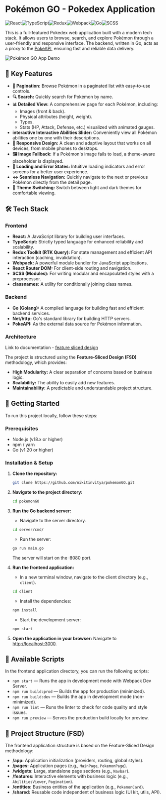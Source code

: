 # Pokémon GO - Pokedex Application

![React](https://img-shields-io.translate.goog/badge/react-%2320232a.svg?style=for-the-badge&logo=react&logoColor=%2361DAFB)![TypeScript](https://img.shields.io/badge/typescript-%23007ACC.svg?style=for-the-badge&logo=typescript&logoColor=white)![Redux](https://img-shields-io.translate.goog/badge/redux-%23593d88.svg?style=for-the-badge&logo=redux&logoColor=white)![Webpack](https://img.shields.io/badge/webpack-%238DD6F9.svg?style=for-the-badge&logo=webpack&logoColor=black)![Go](https://img-shields-io.translate.goog/badge/go-%2300ADD8.svg?style=for-the-badge&logo=go&logoColor=white)![SCSS](https://img.shields.io/badge/Sass-CC6699?style=for-the-badge&logo=sass&logoColor=white)

This is a full-featured Pokedex web application built with a modern tech stack. It allows users to browse, search, and explore Pokémon through a user-friendly and responsive interface. The backend, written in Go, acts as a proxy to the [PokeAPI](https://pokeapi.co/), ensuring fast and reliable data delivery.

![Pokémon GO App Demo](https://github.com/user-attachments/assets/da6e0cf9-f429-4e01-bd0e-19f35219d20d)


## 🌟 Key Features

*   **📄 Pagination:** Browse Pokémon in a paginated list with easy-to-use controls.
*   **🔍 Search:** Quickly search for Pokémon by name.
*   **📊 Detailed View:** A comprehensive page for each Pokémon, including:
    *   Images (front & back).
    *   Physical attributes (height, weight).
    *   Types.
    *   Stats (HP, Attack, Defense, etc.) visualized with animated gauges.
*   **interactive️ Interactive Abilities Slider:** Conveniently view all Pokémon abilities one by one with their descriptions.
*   **📱 Responsive Design:** A clean and adaptive layout that works on all devices, from mobile phones to desktops.
*   **🖼️ Image Fallback:** If a Pokémon's image fails to load, a theme-aware placeholder is displayed.
*   **🚦 Loading and Error States:** Intuitive loading indicators and error screens for a better user experience.
*   **↔️ Seamless Navigation:** Quickly navigate to the next or previous Pokémon directly from the detail page.
*   🎨 **Theme Switching:** Switch between light and dark themes for comfortable viewing.

## 🛠️ Tech Stack

### Frontend

*   **React:** A JavaScript library for building user interfaces.
*   **TypeScript:** Strictly typed language for enhanced reliability and scalability.
*   **Redux Toolkit (RTK Query):** For state management and efficient API interaction (caching, invalidation).
*   **Webpack:** A powerful module bundler for JavaScript applications.
*   **React Router DOM:** For client-side routing and navigation.
*   **SCSS (Modules):** For writing modular and encapsulated styles with a preprocessor.
*   **classnames:** A utility for conditionally joining class names.

### Backend

*   **Go (Golang):** A compiled language for building fast and efficient backend services.
*   **Net/http:** Go's standard library for building HTTP servers.
*   **PokeAPI:** As the external data source for Pokémon information.

### Architecture
Link to documentation - [feature sliced design](https://feature-sliced.design/docs/get-started/tutorial)

The project is structured using the **Feature-Sliced Design (FSD)** methodology, which provides:
*   **High Modularity:** A clear separation of concerns based on business logic.
*   **Scalability:** The ability to easily add new features.
*   **Maintainability:** A predictable and understandable project structure.

## 🚀 Getting Started

To run this project locally, follow these steps:

### Prerequisites

*   Node.js (v18.x or higher)
*   npm / yarn
*   Go (v1.20 or higher)

### Installation & Setup

1.  **Clone the repository:**
    ```bash
    git clone https://github.com/nikitinvitya/pokemonGO.git
    ```

2.  **Navigate to the project directory:**
    ```bash
    cd pokemonGO
    ```

3.  **Run the Go backend server:**
    *   Navigate to the server directory.
    ```bash
    cd server/cmd/
    ```
    *   Run the server:
    ```bash
    go run main.go
    ```
    The server will start on the :8080 port.

4.  **Run the frontend application:**
    *   In a new terminal window, navigate to the client directory (e.g., `client`).
    ```bash
    cd client 
    ```
    *   Install the dependencies:
    ```bash
    npm install
    ```
    *   Start the development server:
    ```bash
    npm start
    ```

5.  **Open the application in your browser:**
    Navigate to [http://localhost:3000](http://localhost:3000).

## 📜 Available Scripts

In the frontend application directory, you can run the following scripts:

*   `npm start` — Runs the app in development mode with Webpack Dev Server.
*   `npm run build:prod` — Builds the app for production (minimized).
*   `npm run build:dev` — Builds the app in development mode (non-minimized).
*   `npm run lint` — Runs the linter to check for code quality and style issues.
*   `npm run preview` — Serves the production build locally for preview.

## 📁 Project Structure (FSD)

The frontend application structure is based on the Feature-Sliced Design methodology:

*   **/app:** Application initialization (providers, routing, global styles).
*   **/pages:** Application pages (e.g., `MainPage`, `PokemonPage`).
*   **/widgets:** Large, standalone page sections (e.g., `Navbar`).
*   **/features:** Interactive elements with business logic (e.g., `AbilitiesViewer`, `Pagination`).
*   **/entities:** Business entities of the application (e.g., `PokemonCard`).
*   **/shared:** Reusable code independent of business logic (UI kit, utils, API).
